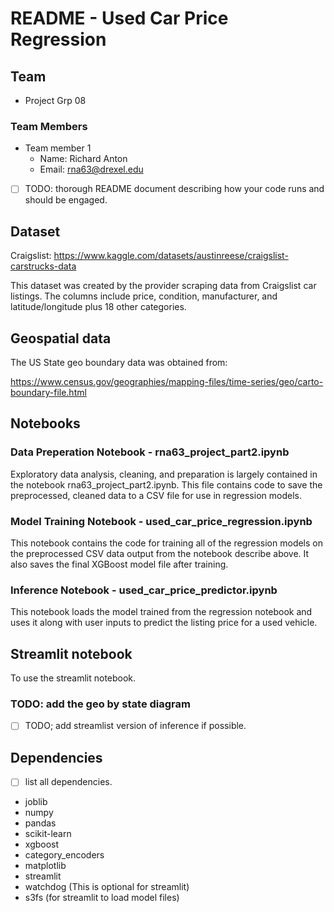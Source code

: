 # README - Used Car Price Regression

## Team

- Project Grp 08

### Team Members

- Team member 1
  - Name: Richard Anton
  - Email: [rna63@drexel.edu](mailto:rna63@drexel.edu)


- [ ] TODO:  thorough README document describing how your code runs and should be engaged.

## Dataset

Craigslist: <https://www.kaggle.com/datasets/austinreese/craigslist-carstrucks-data>

This dataset was created by the provider scraping data from Craigslist car listings.
The columns include price, condition, manufacturer, and latitude/longitude plus 18 other categories.

## Geospatial data

The US State geo boundary data was obtained from:

<https://www.census.gov/geographies/mapping-files/time-series/geo/carto-boundary-file.html>

## Notebooks

### Data Preperation Notebook - rna63_project_part2.ipynb

Exploratory data analysis, cleaning, and preparation is largely contained
in the notebook rna63_project_part2.ipynb.
This file contains code to save the preprocessed, cleaned data to a CSV file for use in regression models.

### Model Training Notebook - used_car_price_regression.ipynb

This notebook contains the code for training all of the regression models
on the preprocessed CSV data output from the notebook describe above.
It also saves the final XGBoost model file after training.

### Inference Notebook - used_car_price_predictor.ipynb

This notebook loads the model trained from the regression notebook
and uses it along with user inputs to predict the listing price for
a used vehicle.

## Streamlit notebook

To use the streamlit notebook.

### TODO: add the geo by state diagram

- [ ] TODO; add streamlist version of inference if possible.

## Dependencies

- [ ] list all dependencies.

- joblib
- numpy
- pandas
- scikit-learn
- xgboost
- category_encoders
- matplotlib
- streamlit
- watchdog (This is optional for streamlit)
- s3fs (for streamlit to load model files)

